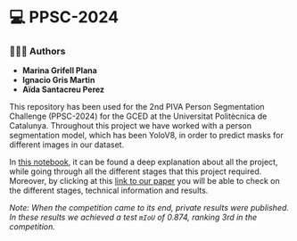 # 💻 PPSC-2024
### 🙋🏻‍♂️ Authors
- **Marina Grifell Plana**
- **Ignacio Gris Martin**
- **Aïda Santacreu Perez**

This repository has been used for the 2nd PIVA Person Segmentation Challenge (PPSC-2024) for the GCED at the Universitat Politècnica de Catalunya. Throughout this project we have worked with a person segmentation model, which has been YoloV8, in order to predict masks for different images in our dataset. 

In [this notebook](PPSC-2024-ExplanatoryNotebook.ipynb), it can be found a deep explanation about all the project, while going through all the different stages that this project required. Moreover, by clicking at this <a href="PPSC-2024-Paper.pdf" download>link to our paper</a> you will be able to check on the different stages, technical information and results.

_Note: When the competition came to its end, private results were published. In these results we achieved a test `mIoU` of 0.874, ranking 3rd in the competition._
